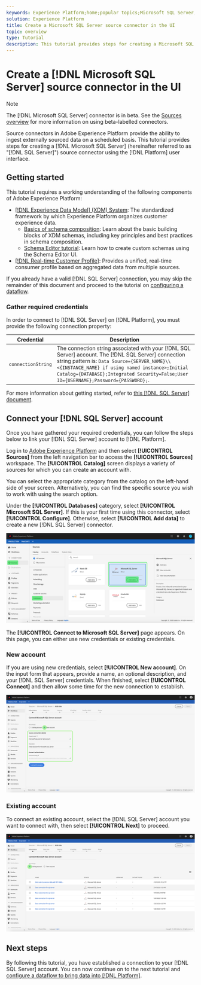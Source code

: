 ```yaml
---
keywords: Experience Platform;home;popular topics;Microsoft SQL Server;SQL Server;sql server
solution: Experience Platform
title: Create a Microsoft SQL Server source connector in the UI
topic: overview
type: Tutorial
description: This tutorial provides steps for creating a Microsoft SQL Server (hereinafter referred to as "SQL Server") source connector using the Platform user interface.
---
```


# Create a [!DNL Microsoft SQL Server] source connector in the UI

>[!NOTE]
>
> The [!DNL Microsoft SQL Server] connector is in beta. See the [Sources overview](../../../../home.md#terms-and-conditions) for more information on using beta-labelled connectors.

Source connectors in Adobe Experience Platform provide the ability to ingest externally sourced data on a scheduled basis. This tutorial provides steps for creating a [!DNL Microsoft SQL Server] (hereinafter referred to as "[!DNL SQL Server]") source connector using the [!DNL Platform] user interface.

## Getting started

This tutorial requires a working understanding of the following components of Adobe Experience Platform:

*   [[!DNL Experience Data Model] (XDM) System](../../../../../xdm/home.md): The standardized framework by which Experience Platform organizes customer experience data.
    *   [Basics of schema composition](../../../../../xdm/schema/composition.md): Learn about the basic building blocks of XDM schemas, including key principles and best practices in schema composition.
    *   [Schema Editor tutorial](../../../../../xdm/tutorials/create-schema-ui.md): Learn how to create custom schemas using the Schema Editor UI.
*   [[!DNL Real-time Customer Profile]](../../../../../profile/home.md): Provides a unified, real-time consumer profile based on aggregated data from multiple sources.

If you already have a valid [!DNL SQL Server] connection, you may skip the remainder of this document and proceed to the tutorial on [configuring a dataflow](../../dataflow/databases.md).

### Gather required credentials

In order to connect to [!DNL SQL Server] on [!DNL Platform], you must provide the following connection property:

| Credential | Description |
| ---------- | ----------- |
| `connectionString` | The connection string associated with your [!DNL SQL Server] account. The [!DNL SQL Server] connection string pattern is: `Data Source={SERVER_NAME}\\<{INSTANCE_NAME} if using named instance>;Initial Catalog={DATABASE};Integrated Security=False;User ID={USERNAME};Password={PASSWORD};`. |

For more information about getting started, refer to [this [!DNL SQL Server] document](https://docs.microsoft.com/en-us/dotnet/framework/data/adonet/sql/authentication-in-sql-server).

## Connect your [!DNL SQL Server] account

Once you have gathered your required credentials, you can follow the steps below to link your [!DNL SQL Server] account to [!DNL Platform].

Log in to [Adobe Experience Platform](https://platform.adobe.com) and then select **[!UICONTROL Sources]** from the left navigation bar to access the **[!UICONTROL Sources]** workspace. The **[!UICONTROL Catalog]** screen displays a variety of sources for which you can create an account with.

You can select the appropriate category from the catalog on the left-hand side of your screen. Alternatively, you can find the specific source you wish to work with using the search option.

Under the **[!UICONTROL Databases]** category, select **[!UICONTROL Microsoft SQL Server]**. If this is your first time using this connector, select **[!UICONTROL Configure]**. Otherwise, select **[!UICONTROL Add data]** to create a new [!DNL SQL Server] connector. 

![](../../../../images/tutorials/create/microsoft-sql-server/catalog.png)

The **[!UICONTROL Connect to Microsoft SQL Server]** page appears. On this page, you can either use new credentials or existing credentials.

### New account

If you are using new credentials, select **[!UICONTROL New account]**. On the input form that appears, provide a name, an optional description, and your [!DNL SQL Server] credentials. When finished, select **[!UICONTROL Connect]** and then allow some time for the new connection to establish.

![](../../../../images/tutorials/create/microsoft-sql-server/new.png)

### Existing account

To connect an existing account, select the [!DNL SQL Server] account you want to connect with, then select **[!UICONTROL Next]** to proceed.

![](../../../../images/tutorials/create/microsoft-sql-server/existing.png)

## Next steps

By following this tutorial, you have established a connection to your [!DNL SQL Server] account. You can now continue on to the next tutorial and [configure a dataflow to bring data into [!DNL Platform]](../../dataflow/databases.md).